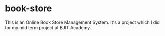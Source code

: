 # book-store
This is an Online Book Store Management System. It's a project which I did for my mid term project at BJIT Academy.
